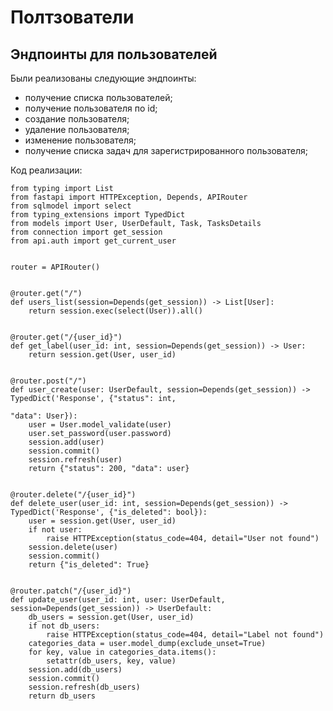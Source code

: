 # Полтзователи
## Эндпоинты для пользователей

Были реализованы следующие эндпоинты:

* получение списка пользователей;
* получение пользователя по id;
* создание пользователя;
* удаление пользователя;
* изменение пользователя;
* получение списка задач для зарегистрированного пользователя;


Код реализации:

    from typing import List
    from fastapi import HTTPException, Depends, APIRouter
    from sqlmodel import select
    from typing_extensions import TypedDict
    from models import User, UserDefault, Task, TasksDetails
    from connection import get_session
    from api.auth import get_current_user
    
    
    router = APIRouter()
    
    
    @router.get("/")
    def users_list(session=Depends(get_session)) -> List[User]:
        return session.exec(select(User)).all()
    
    
    @router.get("/{user_id}")
    def get_label(user_id: int, session=Depends(get_session)) -> User:
        return session.get(User, user_id)
    
    
    @router.post("/")
    def user_create(user: UserDefault, session=Depends(get_session)) -> TypedDict('Response', {"status": int,
                                                                                                "data": User}):
        user = User.model_validate(user)
        user.set_password(user.password)
        session.add(user)
        session.commit()
        session.refresh(user)
        return {"status": 200, "data": user}
    
    
    @router.delete("/{user_id}")
    def delete_user(user_id: int, session=Depends(get_session)) -> TypedDict('Response', {"is_deleted": bool}):
        user = session.get(User, user_id)
        if not user:
            raise HTTPException(status_code=404, detail="User not found")
        session.delete(user)
        session.commit()
        return {"is_deleted": True}
    
    
    @router.patch("/{user_id}")
    def update_user(user_id: int, user: UserDefault, session=Depends(get_session)) -> UserDefault:
        db_users = session.get(User, user_id)
        if not db_users:
            raise HTTPException(status_code=404, detail="Label not found")
        categories_data = user.model_dump(exclude_unset=True)
        for key, value in categories_data.items():
            setattr(db_users, key, value)
        session.add(db_users)
        session.commit()
        session.refresh(db_users)
        return db_users
